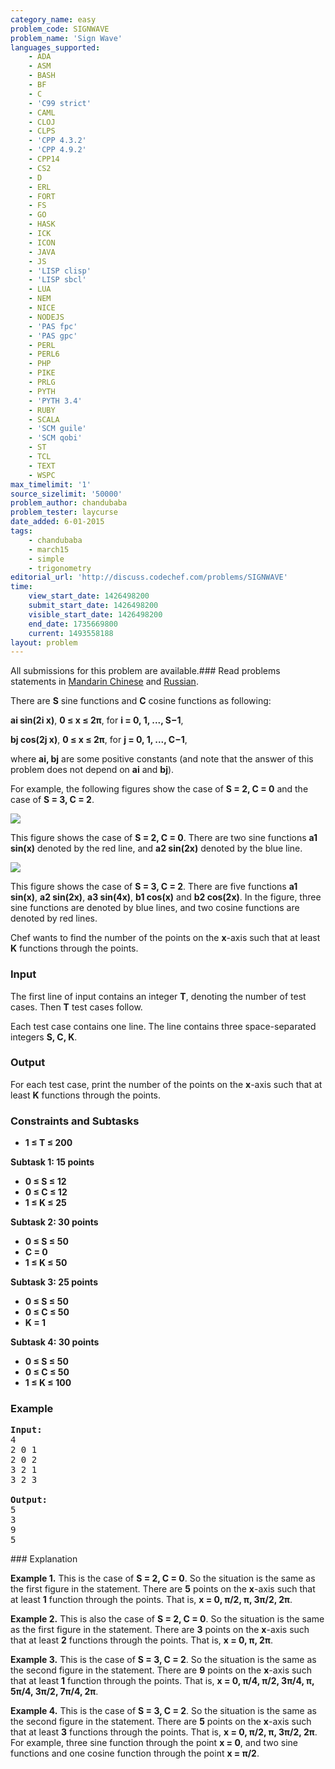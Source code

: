 ```yaml
---
category_name: easy
problem_code: SIGNWAVE
problem_name: 'Sign Wave'
languages_supported:
    - ADA
    - ASM
    - BASH
    - BF
    - C
    - 'C99 strict'
    - CAML
    - CLOJ
    - CLPS
    - 'CPP 4.3.2'
    - 'CPP 4.9.2'
    - CPP14
    - CS2
    - D
    - ERL
    - FORT
    - FS
    - GO
    - HASK
    - ICK
    - ICON
    - JAVA
    - JS
    - 'LISP clisp'
    - 'LISP sbcl'
    - LUA
    - NEM
    - NICE
    - NODEJS
    - 'PAS fpc'
    - 'PAS gpc'
    - PERL
    - PERL6
    - PHP
    - PIKE
    - PRLG
    - PYTH
    - 'PYTH 3.4'
    - RUBY
    - SCALA
    - 'SCM guile'
    - 'SCM qobi'
    - ST
    - TCL
    - TEXT
    - WSPC
max_timelimit: '1'
source_sizelimit: '50000'
problem_author: chandubaba
problem_tester: laycurse
date_added: 6-01-2015
tags:
    - chandubaba
    - march15
    - simple
    - trigonometry
editorial_url: 'http://discuss.codechef.com/problems/SIGNWAVE'
time:
    view_start_date: 1426498200
    submit_start_date: 1426498200
    visible_start_date: 1426498200
    end_date: 1735669800
    current: 1493558188
layout: problem
---
```

All submissions for this problem are available.###  Read problems statements in [Mandarin Chinese](http://www.codechef.com/download/translated/MARCH15/mandarin/SIGNWAVE.pdf) and [Russian](http://www.codechef.com/download/translated/MARCH15/russian/SIGNWAVE.pdf).

There are **S** sine functions and **C** cosine functions as following:

**ai sin(2i x)**, **0 ≤ x ≤ 2π**, for **i = 0, 1, ..., S−1**,

**bj cos(2j x)**, **0 ≤ x ≤ 2π**, for **j = 0, 1, ..., C−1**,


where **ai, bj** are some positive constants (and note that the answer of this problem does not depend on **ai** and **bj**).

For example, the following figures show the case of **S = 2, C = 0** and the case of **S = 3, C = 2**.

![](/download/extimages/0925419993d0d4519b81b105a340b150.png)

This figure shows the case of **S = 2, C = 0**. There are two sine functions **a1 sin(x)** denoted by the red line, and **a2 sin(2x)** denoted by the blue line.

![](/download/extimages/f27db527f73499f44c46093b0758836d.png)

This figure shows the case of **S = 3, C = 2**. There are five functions **a1 sin(x)**, **a2 sin(2x)**, **a3 sin(4x)**, **b1 cos(x)** and **b2 cos(2x)**. In the figure, three sine functions are denoted by blue lines, and two cosine functions are denoted by red lines.

Chef wants to find the number of the points on the **x**-axis such that at least **K** functions through the points.

### Input

The first line of input contains an integer **T**, denoting the number of test cases. Then **T** test cases follow.

Each test case contains one line. The line contains three space-separated integers **S, C, K**.

### Output

For each test case, print the number of the points on the **x**-axis such that at least **K** functions through the points.

### Constraints and Subtasks

- **1 ≤ T ≤ 200**

**Subtask 1: 15 points**

- **0 ≤ S ≤ 12**
- **0 ≤ C ≤ 12**
- **1 ≤ K ≤ 25**

**Subtask 2: 30 points**

- **0 ≤ S ≤ 50**
- **C = 0**
- **1 ≤ K ≤ 50**

**Subtask 3: 25 points**

- **0 ≤ S ≤ 50**
- **0 ≤ C ≤ 50**
- **K = 1**

**Subtask 4: 30 points**

- **0 ≤ S ≤ 50**
- **0 ≤ C ≤ 50**
- **1 ≤ K ≤ 100**

### Example

<pre>
<b>Input:</b>
4
2 0 1
2 0 2
3 2 1
3 2 3

<b>Output:</b>
5
3
9
5
</pre>### Explanation

**Example 1.** This is the case of **S = 2, C = 0**. So the situation is the same as the first figure in the statement. There are **5** points on the **x**-axis such that at least **1** function through the points. That is, **x = 0, π/2, π, 3π/2, 2π**.

**Example 2.** This is also the case of **S = 2, C = 0**. So the situation is the same as the first figure in the statement. There are **3** points on the **x**-axis such that at least **2** functions through the points. That is, **x = 0, π, 2π**.

**Example 3.** This is the case of **S = 3, C = 2**. So the situation is the same as the second figure in the statement. There are **9** points on the **x**-axis such that at least **1** function through the points. That is, **x = 0, π/4, π/2, 3π/4, π, 5π/4, 3π/2, 7π/4, 2π**.

**Example 4.** This is the case of **S = 3, C = 2**. So the situation is the same as the second figure in the statement. There are **5** points on the **x**-axis such that at least **3** functions through the points. That is, **x = 0, π/2, π, 3π/2, 2π**. For example, three sine function through the point **x = 0**, and two sine functions and one cosine function through the point **x = π/2**.
